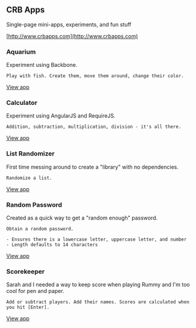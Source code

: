 ## CRB Apps

Single-page mini-apps, experiments, and fun stuff

[http://www.crbapps.com](http://www.crbapps.com)

### Aquarium

Experiment using Backbone.

    Play with fish. Create them, move them around, change their color.

[View app](http://crbapps.com/aquarium)

### Calculator

Experiment using AngularJS and RequireJS.

    Addition, subtraction, multiplication, division - it's all there.

[View app](http://crbapps.com/calculator)

### List Randomizer

First time messing around to create a "library" with no dependencies.

    Randomize a list.

[View app](http://crbapps.com/randomize)

### Random Password

Created as a quick way to get a "random enough" password.

    Obtain a random password.

    - Ensures there is a lowercase letter, uppercase letter, and number
    - Length defaults to 14 characters

[View app](http://crbapps.com/randpass)

### Scorekeeper

Sarah and I needed a way to keep score when playing Rummy and I'm too cool for pen and paper.

    Add or subtract players. Add their names. Scores are calculated when you hit [Enter].

[View app](http://crbapps.com/scorekeeper)
